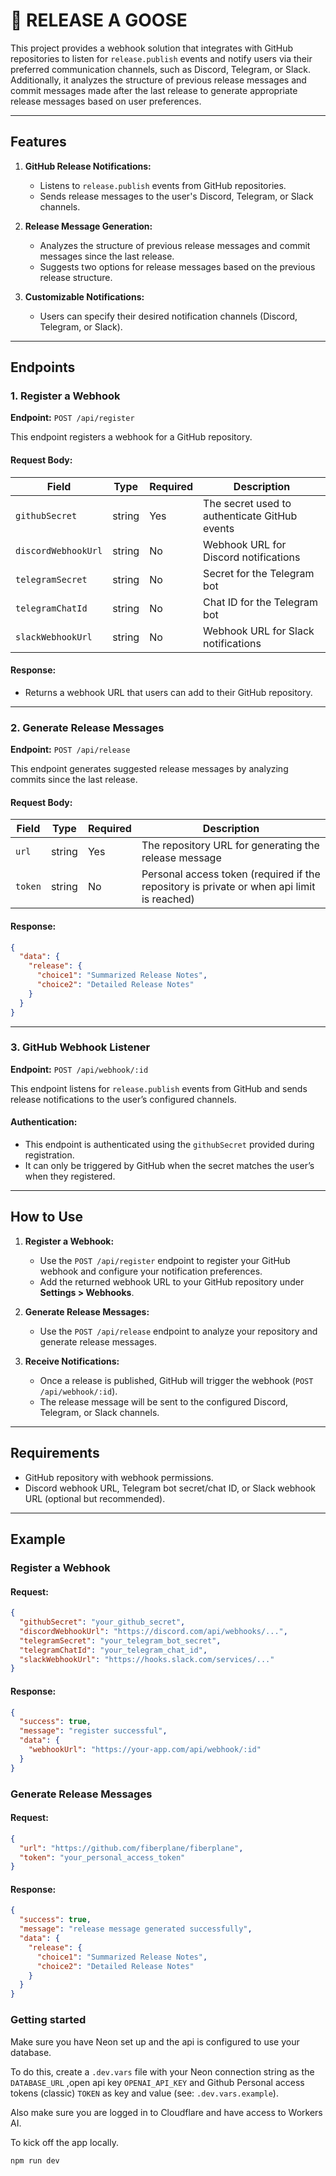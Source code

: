 # 🪿 RELEASE A GOOSE

This project provides a webhook solution that integrates with GitHub repositories to listen for `release.publish` events and notify users via their preferred communication channels, such as Discord, Telegram, or Slack. Additionally, it analyzes the structure of previous release messages and commit messages made after the last release to generate appropriate release messages based on user preferences.

---

## Features

1. **GitHub Release Notifications:**

   - Listens to `release.publish` events from GitHub repositories.
   - Sends release messages to the user's Discord, Telegram, or Slack channels.

2. **Release Message Generation:**

   - Analyzes the structure of previous release messages and commit messages since the last release.
   - Suggests two options for release messages based on the previous release structure.

3. **Customizable Notifications:**
   - Users can specify their desired notification channels (Discord, Telegram, or Slack).

---

## Endpoints

### 1. **Register a Webhook**

**Endpoint:** `POST /api/register`

This endpoint registers a webhook for a GitHub repository.

#### Request Body:

| Field               | Type   | Required | Description                                   |
| ------------------- | ------ | -------- | --------------------------------------------- |
| `githubSecret`      | string | Yes      | The secret used to authenticate GitHub events |
| `discordWebhookUrl` | string | No       | Webhook URL for Discord notifications         |
| `telegramSecret`    | string | No       | Secret for the Telegram bot                   |
| `telegramChatId`    | string | No       | Chat ID for the Telegram bot                  |
| `slackWebhookUrl`   | string | No       | Webhook URL for Slack notifications           |

#### Response:

- Returns a webhook URL that users can add to their GitHub repository.

---

### 2. **Generate Release Messages**

**Endpoint:** `POST /api/release`

This endpoint generates suggested release messages by analyzing commits since the last release.

#### Request Body:

| Field   | Type   | Required | Description                                                                                |
| ------- | ------ | -------- | ------------------------------------------------------------------------------------------ |
| `url`   | string | Yes      | The repository URL for generating the release message                                      |
| `token` | string | No       | Personal access token (required if the repository is private or when api limit is reached) |

#### Response:

```json
{
  "data": {
    "release": {
      "choice1": "Summarized Release Notes",
      "choice2": "Detailed Release Notes"
    }
  }
}
```

---

### 3. **GitHub Webhook Listener**

**Endpoint:** `POST /api/webhook/:id`

This endpoint listens for `release.publish` events from GitHub and sends release notifications to the user’s configured channels.

#### Authentication:

- This endpoint is authenticated using the `githubSecret` provided during registration.
- It can only be triggered by GitHub when the secret matches the user’s when they registered.

---

## How to Use

1. **Register a Webhook:**

   - Use the `POST /api/register` endpoint to register your GitHub webhook and configure your notification preferences.
   - Add the returned webhook URL to your GitHub repository under **Settings > Webhooks**.

2. **Generate Release Messages:**

   - Use the `POST /api/release` endpoint to analyze your repository and generate release messages.

3. **Receive Notifications:**
   - Once a release is published, GitHub will trigger the webhook (`POST /api/webhook/:id`).
   - The release message will be sent to the configured Discord, Telegram, or Slack channels.

---

## Requirements

- GitHub repository with webhook permissions.
- Discord webhook URL, Telegram bot secret/chat ID, or Slack webhook URL (optional but recommended).

---

## Example

### Register a Webhook

#### Request:

```json
{
  "githubSecret": "your_github_secret",
  "discordWebhookUrl": "https://discord.com/api/webhooks/...",
  "telegramSecret": "your_telegram_bot_secret",
  "telegramChatId": "your_telegram_chat_id",
  "slackWebhookUrl": "https://hooks.slack.com/services/..."
}
```

#### Response:

```json
{
  "success": true,
  "message": "register successful",
  "data": {
    "webhookUrl": "https://your-app.com/api/webhook/:id"
  }
}
```

### Generate Release Messages

#### Request:

```json
{
  "url": "https://github.com/fiberplane/fiberplane",
  "token": "your_personal_access_token"
}
```

#### Response:

```json
{
  "success": true,
  "message": "release message generated successfully",
  "data": {
    "release": {
      "choice1": "Summarized Release Notes",
      "choice2": "Detailed Release Notes"
    }
  }
}
```

### Getting started

Make sure you have Neon set up and the api is configured to use your database.

To do this, create a `.dev.vars` file with your Neon connection string as the `DATABASE_URL` ,open api key `OPENAI_API_KEY` and Github Personal access tokens (classic) `TOKEN` as key and value (see: `.dev.vars.example`).

Also make sure you are logged in to Cloudflare and have access to Workers AI.

To kick off the app locally.

```sh
npm run dev
```

